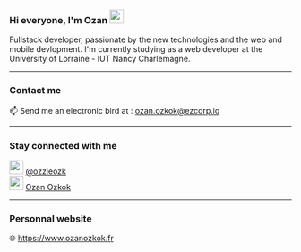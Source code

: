 ### Hi everyone, I'm Ozan <img src="https://user-images.githubusercontent.com/1303154/88677602-1635ba80-d120-11ea-84d8-d263ba5fc3c0.gif" width="25" height="25"/>

Fullstack developer, passionate by the new technologies and the web and mobile devlopment.
I'm currently studying as a web developer at the University of Lorraine - IUT Nancy Charlemagne.

<hr>

### Contact me 

📫 Send me an electronic bird at : ozan.ozkok@ezcorp.io

<hr>

### Stay connected with me

<img src="https://github.githubassets.com/images/modules/logos_page/GitHub-Mark.png" width="25" height="25"/> <a href="https://github.com/ozzieozk">@ozzieozk</a>
<br>
<img src="https://cdn0.iconfinder.com/data/icons/flat-social-media-icons-set-round-style-1/550/linkedin-512.png" width="25" height="25"/> <a href="https://www.linkedin.com/in/ozan-ozkok-990164150/">Ozan Ozkok</a>

<hr>

### Personnal website
🌐 https://www.ozanozkok.fr
